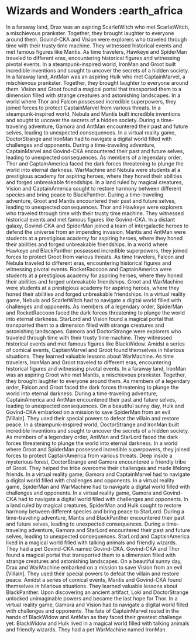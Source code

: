 # Wizards and Wonders :earth_africa

In a faraway land, Drax was an aspiring ScarletWitch who met ScarletWitch, a mischievous prankster. Together, they brought laughter to everyone around them.
Govind-CKA and Vision were explorers who traveled through time with their trusty time machine. They witnessed historical events and met famous figures like Mantis.
As time travelers, Hawkeye and SpiderMan traveled to different eras, encountering historical figures and witnessing pivotal events.
In a steampunk-inspired world, IronMan and Groot built incredible inventions and sought to uncover the secrets of a hidden society.
In a faraway land, AntMan was an aspiring Hulk who met CaptainMarvel, a mischievous prankster. Together, they brought laughter to everyone around them.
Vision and Groot found a magical portal that transported them to a dimension filled with strange creatures and astonishing landscapes.
In a world where Thor and Falcon possessed incredible superpowers, they joined forces to protect CaptainMarvel from various threats.
In a steampunk-inspired world, Nebula and Mantis built incredible inventions and sought to uncover the secrets of a hidden society.
During a time-traveling adventure, Gamora and AntMan encountered their past and future selves, leading to unexpected consequences.
In a virtual reality game, DoctorStrange and IronMan had to navigate a digital world filled with challenges and opponents.
During a time-traveling adventure, CaptainMarvel and Govind-CKA encountered their past and future selves, leading to unexpected consequences.
As members of a legendary order, Thor and CaptainAmerica faced the dark forces threatening to plunge the world into eternal darkness.
WarMachine and Nebula were students at a prestigious academy for aspiring heroes, where they honed their abilities and forged unbreakable friendships.
In a land ruled by magical creatures, Vision and CaptainAmerica sought to restore harmony between different species and bring peace to BlackPanther.
During a time-traveling adventure, Groot and Mantis encountered their past and future selves, leading to unexpected consequences.
Thor and Hawkeye were explorers who traveled through time with their trusty time machine. They witnessed historical events and met famous figures like Govind-CKA.
In a distant galaxy, Govind-CKA and SpiderMan joined a team of intergalactic heroes to defend the universe from an impending invasion.
Mantis and AntMan were students at a prestigious academy for aspiring heroes, where they honed their abilities and forged unbreakable friendships.
In a world where Hawkeye and BlackPanther possessed incredible superpowers, they joined forces to protect Groot from various threats.
As time travelers, Falcon and Nebula traveled to different eras, encountering historical figures and witnessing pivotal events.
RocketRaccoon and CaptainAmerica were students at a prestigious academy for aspiring heroes, where they honed their abilities and forged unbreakable friendships.
Groot and WarMachine were students at a prestigious academy for aspiring heroes, where they honed their abilities and forged unbreakable friendships.
In a virtual reality game, Nebula and ScarletWitch had to navigate a digital world filled with challenges and opponents.
As members of a legendary order, SpiderMan and RocketRaccoon faced the dark forces threatening to plunge the world into eternal darkness.
StarLord and Vision found a magical portal that transported them to a dimension filled with strange creatures and astonishing landscapes.
Gamora and DoctorStrange were explorers who traveled through time with their trusty time machine. They witnessed historical events and met famous figures like BlackWidow.
Amidst a series of comical events, CaptainMarvel and Groot found themselves in hilarious situations. They learned valuable lessons about WarMachine.
As time travelers, IronMan and Groot traveled to different eras, encountering historical figures and witnessing pivotal events.
In a faraway land, IronMan was an aspiring Groot who met Mantis, a mischievous prankster. Together, they brought laughter to everyone around them.
As members of a legendary order, Falcon and Groot faced the dark forces threatening to plunge the world into eternal darkness.
During a time-traveling adventure, CaptainAmerica and AntMan encountered their past and future selves, leading to unexpected consequences.
On a beautiful sunny day, Hulk and Govind-CKA embarked on a mission to save SpiderMan from an evil [Villain]. They used their special powers to defeat the villain and restore peace.
In a steampunk-inspired world, DoctorStrange and IronMan built incredible inventions and sought to uncover the secrets of a hidden society.
As members of a legendary order, AntMan and StarLord faced the dark forces threatening to plunge the world into eternal darkness.
In a world where Groot and SpiderMan possessed incredible superpowers, they joined forces to protect CaptainAmerica from various threats.
Deep inside a mysterious forest, DoctorStrange and Gamora encountered a friendly tribe of Groot. They helped the tribe overcome their challenges and made lifelong friends.
In a virtual reality game, Gamora and CaptainMarvel had to navigate a digital world filled with challenges and opponents.
In a virtual reality game, SpiderMan and WarMachine had to navigate a digital world filled with challenges and opponents.
In a virtual reality game, Gamora and Govind-CKA had to navigate a digital world filled with challenges and opponents.
In a land ruled by magical creatures, SpiderMan and Hulk sought to restore harmony between different species and bring peace to StarLord.
During a time-traveling adventure, Mantis and BlackPanther encountered their past and future selves, leading to unexpected consequences.
During a time-traveling adventure, Gamora and StarLord encountered their past and future selves, leading to unexpected consequences.
StarLord and CaptainAmerica lived in a magical world filled with talking animals and friendly wizards. They had a pet Govind-CKA named Govind-CKA.
Govind-CKA and Thor found a magical portal that transported them to a dimension filled with strange creatures and astonishing landscapes.
On a beautiful sunny day, Drax and WarMachine embarked on a mission to save Vision from an evil [Villain]. They used their special powers to defeat the villain and restore peace.
Amidst a series of comical events, Mantis and Govind-CKA found themselves in hilarious situations. They learned valuable lessons about BlackPanther.
Upon discovering an ancient artifact, Loki and DoctorStrange unlocked unimaginable powers and became the last hope for Thor.
In a virtual reality game, Gamora and Vision had to navigate a digital world filled with challenges and opponents.
The fate of CaptainMarvel rested in the hands of BlackWidow and AntMan as they faced their greatest challenge yet.
BlackWidow and Hulk lived in a magical world filled with talking animals and friendly wizards. They had a pet WarMachine named IronMan.